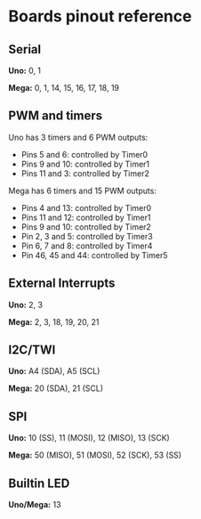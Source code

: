 # Boards pinout reference

## Serial

**Uno:** 0, 1

**Mega:** 0, 1, 14, 15, 16, 17, 18, 19


## PWM and timers

Uno has 3 timers and 6 PWM outputs:
- Pins 5 and 6: controlled by Timer0
- Pins 9 and 10: controlled by Timer1
- Pins 11 and 3: controlled by Timer2

Mega has 6 timers and 15 PWM outputs:
- Pins 4 and 13: controlled by Timer0
- Pins 11 and 12: controlled by Timer1
- Pins 9 and 10: controlled by Timer2
- Pin 2, 3 and 5: controlled by Timer3
- Pin 6, 7 and 8: controlled by Timer4
- Pin 46, 45 and 44: controlled by Timer5


## External Interrupts

**Uno:** 2, 3

**Mega:** 2, 3, 18, 19, 20, 21


## I2C/TWI

**Uno:** A4 (SDA), A5 (SCL)

**Mega:** 20 (SDA), 21 (SCL)


## SPI

**Uno:** 10 (SS), 11 (MOSI), 12 (MISO), 13 (SCK)

**Mega:** 50 (MISO), 51 (MOSI), 52 (SCK), 53 (SS)


## Builtin LED

**Uno/Mega:** 13
